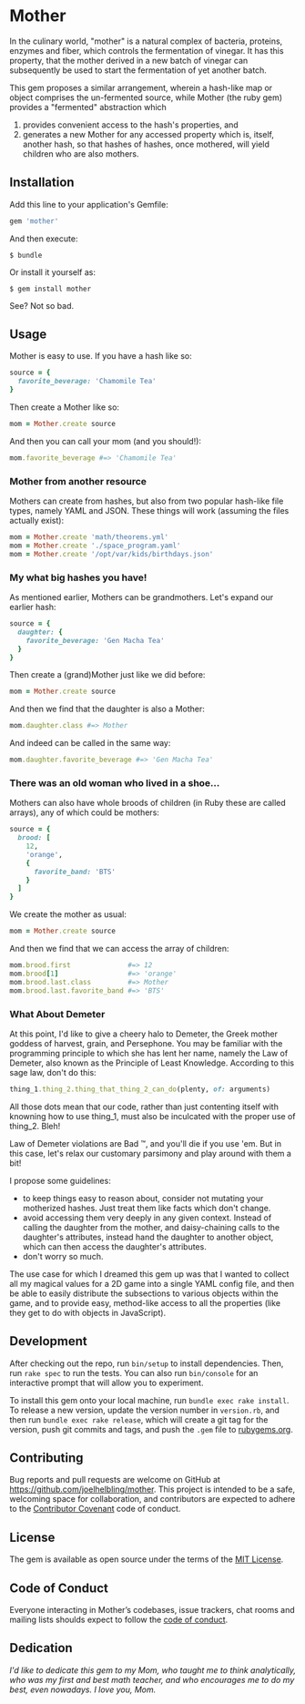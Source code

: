 # Mother

In the culinary world, "mother" is a natural complex of bacteria, proteins, enzymes and
fiber, which controls the fermentation of vinegar.  It has this property, that the mother
derived in a new batch of vinegar can subsequently be used to start the fermentation of
yet another batch.

This gem proposes a similar arrangement, wherein a hash-like map or object comprises the
un-fermented source, while Mother (the ruby gem) provides a "fermented" abstraction which
1) provides convenient access to the hash's properties, and
2) generates a new Mother for any accessed property which is, itself, another hash, so
that hashes of hashes, once mothered, will yield children who are also mothers.

## Installation

Add this line to your application's Gemfile:

```ruby
gem 'mother'
```

And then execute:

    $ bundle

Or install it yourself as:

    $ gem install mother

See?  Not so bad.

## Usage

Mother is easy to use.  If you have a hash like so:

```ruby
source = {
  favorite_beverage: 'Chamomile Tea'
}
```

Then create a Mother like so:

```ruby
mom = Mother.create source
```

And then you can call your mom (and you should!):

```ruby
mom.favorite_beverage #=> 'Chamomile Tea'
```

### Mother from another resource

Mothers can create from hashes, but also from two popular hash-like file types, namely
YAML and JSON.  These things will work (assuming the files actually exist):

```ruby
mom = Mother.create 'math/theorems.yml'
mom = Mother.create './space_program.yaml'
mom = Mother.create '/opt/var/kids/birthdays.json'
```

### My what big hashes you have!

As mentioned earlier, Mothers can be grandmothers.  Let's expand our earlier hash:

```ruby
source = {
  daughter: {
    favorite_beverage: 'Gen Macha Tea'
  }
}
```

Then create a (grand)Mother just like we did before:

```ruby
mom = Mother.create source
```

And then we find that the daughter is also a Mother:

```ruby
mom.daughter.class #=> Mother
```

And indeed can be called in the same way:

```ruby
mom.daughter.favorite_beverage #=> 'Gen Macha Tea'
```

### There was an old woman who lived in a shoe...

Mothers can also have whole broods of children (in Ruby these are called arrays),
any of which could be mothers:

```ruby
source = {
  brood: [
    12,
    'orange',
    {
      favorite_band: 'BTS'
    }
  ]
}
```

We create the mother as usual:

```ruby
mom = Mother.create source
```

And then we find that we can access the array of children:

```ruby
mom.brood.first              #=> 12
mom.brood[1]                 #=> 'orange'
mom.brood.last.class         #=> Mother
mom.brood.last.favorite_band #=> 'BTS'
```

### What About Demeter

At this point, I'd like to give a cheery halo to Demeter, the Greek mother goddess of
harvest, grain, and Persephone.  You may be familiar with the programming principle to
which she has lent her name, namely the Law of Demeter, also known as the Principle of
Least Knowledge.  According to this sage law, don't do this:

```ruby
thing_1.thing_2.thing_that_thing_2_can_do(plenty, of: arguments)
```

All those dots mean that our code, rather than just contenting itself with knowning how
to use thing_1, must also be inculcated with the proper use of thing_2.  Bleh!

Law of Demeter violations are Bad &trade;, and you'll die if you use 'em.  But in this
case, let's relax our customary parsimony and play around with them a bit!

I propose some guidelines:

 - to keep things easy to reason about, consider not mutating your motherized hashes.  Just
   treat them like facts which don't change.
 - avoid accessing them very deeply in any given context.  Instead of calling the daughter
   from the mother, and daisy-chaining calls to the daughter's attributes, instead hand
   the daughter to another object, which can then access the daughter's attributes.
 - don't worry so much.

The use case for which I dreamed this gem up was that I wanted to collect all my magical
values for a 2D game into a single YAML config file, and then be able to easily distribute
the subsections to various objects within the game, and to provide easy, method-like
access to all the properties (like they get to do with objects in JavaScript).

## Development

After checking out the repo, run `bin/setup` to install dependencies. Then, run `rake spec`
to run the tests. You can also run `bin/console` for an interactive prompt that will allow
you to experiment.

To install this gem onto your local machine, run `bundle exec rake install`. To release a
new version, update the version number in `version.rb`, and then run `bundle exec rake release`,
which will create a git tag for the version, push git commits and tags, and push the `.gem`
file to [rubygems.org](https://rubygems.org).

## Contributing

Bug reports and pull requests are welcome on GitHub at https://github.com/joelhelbling/mother.
This project is intended to be a safe, welcoming space for collaboration, and contributors are
expected to adhere to the [Contributor Covenant](https://www.contributor-covenant.org) code of
conduct.

## License

The gem is available as open source under the terms of the [MIT License](https://opensource.org/licenses/MIT).

## Code of Conduct

Everyone interacting in Mother’s codebases, issue trackers, chat rooms and mailing lists shoulds
expect to follow the [code of conduct](https://github.com/joelhelbling/mother/blob/master/CODE_OF_CONDUCT.md).

## Dedication

_I'd like to dedicate this gem to my Mom, who taught me to think analytically, who was my first
and best math teacher, and who encourages me to do my best, even nowadays.  I love you, Mom._
